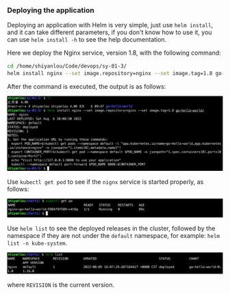 ### Deploying the application

Deploying an application with Helm is very simple, just use `helm install`, and it can take different parameters, if you don't know how to use it, you can use `helm install -h` to see the help documentation.

Here we deploy the Nginx service, version 1.8, with the following command:

```bash
cd /home/shiyanlou/Code/devops/sy-01-3/
helm install nginx --set image.repository=nginx --set image.tag=1.8 go-hello-world/
```

After the command is executed, the output is as follows:

![图片描述](assets/lab-create-application-helm-chart-and-deploy-it-9-0.png)

Use `kubectl get pod` to see if the `nignx` service is started properly, as follows:

![图片描述](assets/lab-create-application-helm-chart-and-deploy-it-9-1.png)

Use `helm list` to see the deployed releases in the cluster, followed by the namespace if they are not under the `default` namespace, for example: `helm list -n kube-system`.

![图片描述](assets/lab-create-application-helm-chart-and-deploy-it-9-2.png)

where `REVISION` is the current version.
